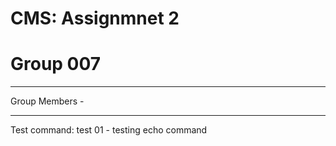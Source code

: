 # CMS: Assignmnet 2
# Group 007
------------------------------------
Group Members -

------------------------------------

Test command:
test 01 - testing echo command
